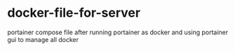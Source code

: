 # docker-file-for-server
portainer compose file after running portainer as docker and using portainer gui to manage all docker
